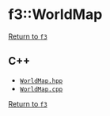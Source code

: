 # f3::WorldMap

[Return to `f3`](/docs/f3.md)

## C++

- [`WorldMap.hpp`](/c++/include/WorldMap.hpp)
- [`WorldMap.cpp`](/c++/source/WorldMap.cpp)

[Return to `f3`](/docs/f3.md)